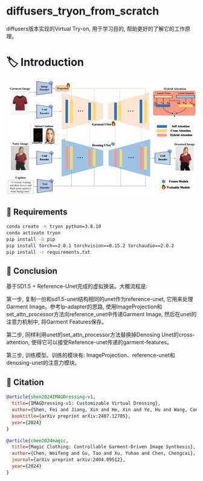 # diffusers_tryon_from_scratch
diffusers版本实现的Virtual Try-on, 用于学习目的, 帮助更好的了解它的工作原理。

# 🏷️  Introduction

![framework](./assets/model_architecture.png)

## 🔧 Requirements

```bash
conda create -n tryon python=3.8.10
conda activate tryon
pip install -U pip
pip install torch==2.0.1 torchvision==0.15.2 torchaudio==2.0.2
pip install -r requirements.txt
```

## 🐳 Conclusion

基于SD1.5 + Reference-Unet完成的虚拟换装。大概流程是: 

第一步, 复制一份和sd1.5-unet结构相同的unet作为reference-unet, 它用来处理Garment Image。参考Ip-adapter的思路, 使用ImageProjection和set_attn_processor方法向reference_unet中传递Garment Image, 然后在unet的注意力机制中, 将Garment Features保存。

第二步, 同样利用unet的set_attn_processor方法替换掉Denosing Unet的cross-attention, 使得它可以接受Reference-unet传递的garment-features。

第三步, 训练模型。训练的模块有: ImageProjection、reference-unet和denosing-unet的注意力模块。

## 📝 Citation
```bibtex
@article{shen2024IMAGDressing-v1,
  title={IMAGDressing-v1: Customizable Virtual Dressing},
  author={Shen, Fei and Jiang, Xin and He, Xin and Ye, Hu and Wang, Cong, and Du, Xiaoyu, Li Zechao, and Tang, Jinhui},
  booktitle={arXiv preprint arXiv:2407.12705},
  year={2024}
}
```
```bibtex
@article{chen2024magic,
  title={Magic Clothing: Controllable Garment-Driven Image Synthesis},
  author={Chen, Weifeng and Gu, Tao and Xu, Yuhao and Chen, Chengcai},
  journal={arXiv preprint arXiv:2404.09512},
  year={2024}
}
```